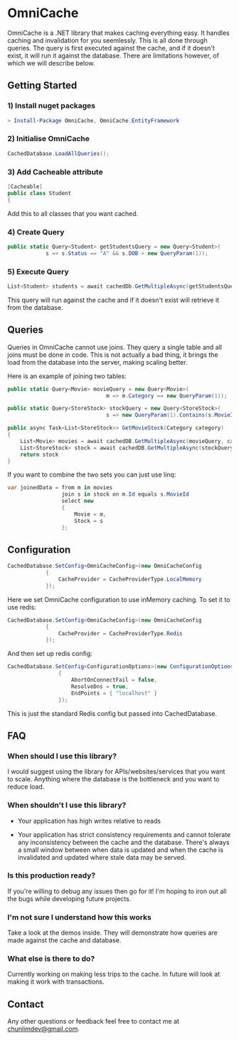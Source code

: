 
# OmniCache
OmniCache is a .NET library that makes caching everything easy. It handles caching and invalidation for you seemlessly. This is all done through queries. The query is first executed against the cache, and if it doesn't exist, it will run it against the database. There are limitations however, of which we will describe below.


## Getting Started

### 1) Install nuget packages
``` powershell
> Install-Package OmniCache, OmniCache.EntityFramework
```
### 2) Initialise OmniCache
``` csharp
CachedDatabase.LoadAllQueries();
```

### 3) Add Cacheable attribute
``` csharp
[Cacheable]
public class Student
{
```
Add this to all classes that you want cached.
### 4) Create Query
``` csharp
public static Query<Student> getStudentsQuery = new Query<Student>(
			s => s.Status == "A" && s.DOB > new QueryParam(1));
```

### 5) Execute Query
``` csharp
List<Student> students = await cachedDb.GetMultipleAsync(getStudentsQuery, new DateTime(1990,1,1));
```
This query will run against the cache and if it doesn't exist will retrieve it from the database.

## Queries
Queries in OmniCache cannot use joins. They query a single table and all joins must be done in code. This is not actually a bad thing, it brings the load from the database into the server, making scaling better.

Here is an example of joining two tables:

``` csharp
public static Query<Movie> movieQuery = new Query<Movie>(
                               m => m.Category == new QueryParam(1));

public static Query<StoreStock> stockQuery = new Query<StoreStock>(
                               s => new QueryParam(1).Contains(s.MovieId));

public async Task<List<StoreStock>> GetMovieStock(Category category)
{
    List<Movie> movies = await cachedDB.GetMultipleAsync(movieQuery, category);
    List<StoreStock> stock = await cachedDB.GetMultipleAsync(stockQuery, movies.Select(m=>m.Id).ToList());
    return stock
}
```

If you want to combine the two sets you can just use linq:
``` csharp
var joinedData = from m in movies
                 join s in stock on m.Id equals s.MovieId
                 select new
                 {
                     Movie = m,
                     Stock = s
                 };
```

## Configuration

``` csharp
CachedDatabase.SetConfig<OmniCacheConfig>(new OmniCacheConfig
            {
                CacheProvider = CacheProviderType.LocalMemory
            });
```
Here we set OmniCache configuration to use inMemory caching. To set it to use redis:
``` csharp
CachedDatabase.SetConfig<OmniCacheConfig>(new OmniCacheConfig
            {
                CacheProvider = CacheProviderType.Redis
            });
```

And then set up redis config:
``` csharp
CachedDatabase.SetConfig<ConfigurationOptions>(new ConfigurationOptions()
                {
                    AbortOnConnectFail = false,
                    ResolveDns = true,
                    EndPoints = { "localhost" }
                });
```
This is just the standard Redis config but passed into CachedDatabase.

## FAQ
### When should I use this library?
I would suggest using the library for APIs/websites/services that you want to scale. Anything where the database is the bottleneck and you want to reduce load.

### When shouldn't I use this library?
- Your application has high writes relative to reads

- Your application has strict consistency requirements and cannot tolerate any inconsistency between the cache and the database. There's always a small window between when data is updated and when the cache is invalidated and updated where stale data may be served.

### Is this production ready?
If you're willing to debug any issues then go for it! I'm hoping to iron out all the bugs while developing future projects.

### I'm not sure I understand how this works
Take a look at the demos inside. They will demonstrate how queries are made against the cache and database.

### What else is there to do?
Currently working on making less trips to the cache. In future will look at making it work with transactions.


## Contact
Any other questions or feedback feel free to contact me at chunlimdev@gmail.com.
